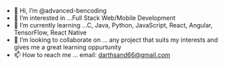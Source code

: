 - 👋 Hi, I’m @advanced-bencoding
- 👀 I’m interested in ...Full Stack Web/Mobile Development
- 🌱 I’m currently learning ...C, Java, Python, JavaScript, React, Angular, TensorFlow, React Native
- 💞️ I’m looking to collaborate on ... any project that suits my interests and gives me a great learning oppurtunity
- 📫 How to reach me ... email: darthsand66@gmail.com

<!---
advanced-bencoding/advanced-bencoding is a ✨ special ✨ repository because its `README.md` (this file) appears on your GitHub profile.
You can click the Preview link to take a look at your changes.
--->
